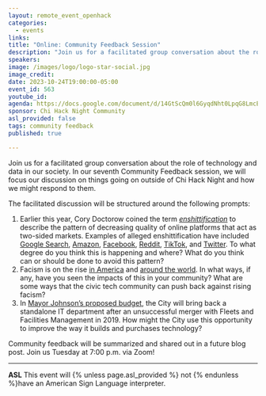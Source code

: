 ```yaml
---
layout: remote_event_openhack
categories:
  - events
links: 
title: "Online: Community Feedback Session"
description: "Join us for a facilitated group conversation about the role of technology and data in our society. In our seventh Community Feedback session, we will discuss prompts on online platform enshittification, responding to rising facism in America, and opportunities Chicago City IT. Join the conversation!"
speakers:
image: /images/logo/logo-star-social.jpg
image_credit:
date: 2023-10-24T19:00:00-05:00
event_id: 563
youtube_id: 
agenda: https://docs.google.com/document/d/14GtScQm0l6GyqdNht0LpqG8LmcEF7i3COjNJ06PaTj8/edit#
sponsor: Chi Hack Night Community
asl_provided: false
tags: community feedback
published: true

---
```


Join us for a facilitated group conversation about the role of technology and data in our society. In our seventh Community Feedback session, we will focus our discussion on things going on outside of Chi Hack Night and how we might respond to them. 

The facilitated discussion will be structured around the following prompts:

1. Earlier this year, Cory Doctorow coined the term _[enshittification](https://en.wikipedia.org/wiki/Enshittification)_ to describe the pattern of decreasing quality of online platforms that act as two-sided markets. Examples of alleged enshittification have included [Google Search](https://pluralistic.net/2023/10/03/not-feeling-lucky/), [Amazon](https://www.ftc.gov/news-events/news/press-releases/2023/09/ftc-sues-amazon-illegally-maintaining-monopoly-power), [Facebook](https://pluralistic.net/2023/01/08/watch-the-surpluses/), [Reddit](https://defector.com/the-last-page-of-the-internet), [TikTok](https://www.wired.com/story/tiktok-platforms-cory-doctorow/), and [Twitter](https://en.wikipedia.org/wiki/Twitter_under_Elon_Musk). To what degree do you think this is happening and where? What do you think can or should be done to avoid this pattern?
2. Facism is on the rise [in America](https://www.theguardian.com/books/2023/sep/30/fascism-in-america-book-trump) and [around the world](https://www.nytimes.com/2023/09/26/opinion/europe-far-right-fascism.html). In what ways, if any, have you seen the impacts of this in your community? What are some ways that the civic tech community can push back against rising facism?
3. In [Mayor Johnson’s proposed budget](https://news.wttw.com/2023/10/11/mayor-brandon-johnson-proposes-166b-spending-plan-closes-budget-gap-expands-mental-health), the City will bring back a standalone IT department after an unsuccessful merger with Fleets and Facilities Management in 2019. How might the City use this opportunity to improve the way it builds and purchases technology?

Community feedback will be summarized and shared out in a future blog post. Join us Tuesday at 7:00 p.m. via Zoom!

---

**ASL** This event will {% unless page.asl_provided %} not {% endunless %}have an American Sign Language interpreter.

